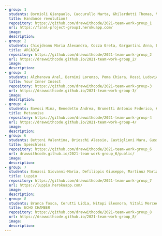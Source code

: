```yaml
---
- group: 1
  students: Bormioli Gianpaolo, Cuccurullo Marta, Ghilardotti Thomas, Valentini Lorenzo, Villanese Giacomo
  title: Handance revolution!
  repository: https://github.com/drawwithcode/2021-team-work-group_1
  url: https://final-project-group1.herokuapp.com/
  image:
  description:
- group: 2
  students: Chiojdeanu Maria Alexandra, Cozza Greta, Gargantini Anna, Ligori Matteo, Parenti Eva
  title: ARCÀDIA
  repository: https://github.com/drawwithcode/2021-team-work-group_2
  url: https://drawwithcode.github.io/2021-team-work-group_2/
  image:
  description:
- group: 3
  students: Alzhanova Anel, Bernini Lorenzo, Poma Chiara, Rossi Ludovica, Taboada Fung Enzo Giovanni
  title: Your Inner Insect
  repository: https://github.com/drawwithcode/2021-team-work-group-3
  url: https://drawwithcode.github.io/2021-team-work-group-3/
  image:
  description:
- group: 4
  students: Bavosi Mina, Benedetto Andrea, Brunetti Antonio Federico, Canali Maria Paola, Difonzo Rosalba, Vignali Elisabetta
  title: Metanoise
  repository: https://github.com/drawwithcode/2021-team-work-group-4
  url: https://drawwithcode.github.io/2021-team-work-group-4/
  image:
  description:
- group: 6
  students: Bettoni Valentina, Brioschi Alessio, Castiglioni Mara, Gussoni Sara, Muca Romario
  title: Speechless
  repository: https://github.com/drawwithcode/2021-team-work-group_6
  url: drawwithcode.github.io/2021-team-work-group_6/public/
  image:
  description:
- group: 7
  students: Bonassi Giovanni-Maria, Defilippis Giuseppe, Martinuz Maria, Piemontese Yuri Michele, Sacchet Antonio
  title: Luppio
  repository: https://github.com/drawwithcode/2021-team-work-group_7
  url: https://luppio.herokuapp.com/
  image:
  description:
- group: 8
  students: Branca Tosca, Cerutti Lidia, Nitopi Eleonora, Vitali Mercedes Maria
  title: ECHO CHAMBER
  repository: https://github.com/drawwithcode/2021-team-work-group_8
  url: https://drawwithcode.github.io/2021-team-work-group_8/
  image:
  description:
---
```

